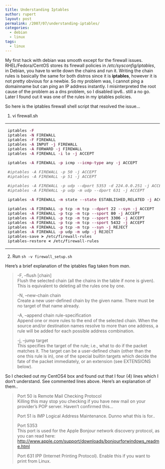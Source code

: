 ```yaml
---
title: Understanding Iptables
author: rupert
layout: post
permalink: /2007/07/understanding-iptables/
categories:
  - debian
  - linux
tags:
  - linux
---
```

My first hack with debian was smooth except for the firewall issues. RHEL/Fedora/CentOS stores its firewall policies in */etc/sysconfig/iptables*, in Debian, you have to write down the chains and run it. Writing the chain rules is basically the same for both distros since it is **iptables**, however it is not pretty obvious for a newbie. So my problem was, I cannot ping a domainname but can ping an IP address instantly. I misinterpreted the root cause of the problem as a dns problem, so I disabled ipv6.. still a no go. Later I found out it was one of the rules in my iptables policies.

So here is the iptables firewall shell script that resolved the issue&#8230;

1. vi firewall.sh

<div class="wp_syntax">
  <table>
    <tr>
      <td class="code">
        <pre class="bash" style="font-family:monospace;">iptables <span style="color: #660033;">-F</span>
iptables <span style="color: #660033;">-N</span> FIREWALL
iptables <span style="color: #660033;">-F</span> FIREWALL
iptables <span style="color: #660033;">-A</span> INPUT <span style="color: #660033;">-j</span> FIREWALL
iptables <span style="color: #660033;">-A</span> FORWARD <span style="color: #660033;">-j</span> FIREWALL
iptables <span style="color: #660033;">-A</span> FIREWALL <span style="color: #660033;">-i</span> lo <span style="color: #660033;">-j</span> ACCEPT
&nbsp;
iptables <span style="color: #660033;">-A</span> FIREWALL <span style="color: #660033;">-p</span> icmp <span style="color: #660033;">--icmp-type</span> any <span style="color: #660033;">-j</span> ACCEPT
&nbsp;
<span style="color: #666666; font-style: italic;">#iptables -A FIREWALL -p 50 -j ACCEPT</span>
<span style="color: #666666; font-style: italic;">#iptables -A FIREWALL -p 51 -j ACCEPT</span>
&nbsp;
<span style="color: #666666; font-style: italic;">#iptables -A FIREWALL -p udp --dport 5353 -d 224.0.0.251 -j ACCEPT</span>
<span style="color: #666666; font-style: italic;">#iptables -A FIREWALL -p udp -m udp --dport 631 -j ACCEPT</span>
&nbsp;
iptables <span style="color: #660033;">-A</span> FIREWALL <span style="color: #660033;">-m</span> state <span style="color: #660033;">--state</span> ESTABLISHED,RELATED <span style="color: #660033;">-j</span> ACCEPT
&nbsp;
iptables <span style="color: #660033;">-A</span> FIREWALL <span style="color: #660033;">-p</span> tcp <span style="color: #660033;">-m</span> tcp <span style="color: #660033;">--dport</span> <span style="color: #000000;">22</span> <span style="color: #660033;">--syn</span> <span style="color: #660033;">-j</span> ACCEPT
iptables <span style="color: #660033;">-A</span> FIREWALL <span style="color: #660033;">-p</span> tcp <span style="color: #660033;">-m</span> tcp <span style="color: #660033;">--sport</span> <span style="color: #000000;">80</span> <span style="color: #660033;">-j</span> ACCEPT
iptables <span style="color: #660033;">-A</span> FIREWALL <span style="color: #660033;">-p</span> tcp <span style="color: #660033;">-m</span> tcp <span style="color: #660033;">--sport</span> <span style="color: #000000;">3306</span> <span style="color: #660033;">-j</span> ACCEPT
iptables <span style="color: #660033;">-A</span> FIREWALL <span style="color: #660033;">-p</span> tcp <span style="color: #660033;">-m</span> tcp <span style="color: #660033;">--sport</span> <span style="color: #000000;">5432</span> <span style="color: #660033;">-j</span> ACCEPT
iptables <span style="color: #660033;">-A</span> FIREWALL <span style="color: #660033;">-p</span> tcp <span style="color: #660033;">-m</span> tcp <span style="color: #660033;">--syn</span> <span style="color: #660033;">-j</span> REJECT
iptables <span style="color: #660033;">-A</span> FIREWALL <span style="color: #660033;">-p</span> udp <span style="color: #660033;">-m</span> udp <span style="color: #660033;">-j</span> REJECT
iptables-save <span style="color: #000000; font-weight: bold;">&gt;</span> <span style="color: #000000; font-weight: bold;">/</span>etc<span style="color: #000000; font-weight: bold;">/</span>firewall-rules
iptables-restore <span style="color: #000000; font-weight: bold;">&lt;</span> <span style="color: #000000; font-weight: bold;">/</span>etc<span style="color: #000000; font-weight: bold;">/</span>firewall-rules</pre>
      </td>
    </tr>
  </table>
</div>

2. Run `sh -v firewall_setup.sh`

Here&#8217;s a brief explanation of the iptables flag taken from *man*.

> -F, &#8211;flush [chain]  
> Flush the selected chain (all the chains in the table if none is given). This is equivalent to deleting all the rules one by one.
> 
> -N, &#8211;new-chain chain  
> Create a new user-defined chain by the given name. There must be no target of that name already.
> 
> -A, &#8211;append chain rule-specification  
> Append one or more rules to the end of the selected chain. When the source and/or destination names resolve to more than one address, a rule will be added for each possible address combination.
> 
> -j, &#8211;jump target  
> This specifies the target of the rule; i.e., what to do if the packet matches it. The target can be a user-defined chain (other than the one this rule is in), one of the special builtin targets which decide the fate of the packet immediately, or an extension (see EXTENSIONS below). 

So I checked out my CentOS4 box and found out that I four (4) lines which I don&#8217;t understand. See commented lines above. Here&#8217;s an explanation of them..

> Port 50 is Remote Mail Checking Protocol  
> Killing this may stop you checking if you have new mail on your provider&#8217;s POP server. Haven&#8217;t confirmed this&#8230;
> 
> Port 51 is IMP Logical Address Maintenance. Dunno what this is for..
> 
> Port 5353  
> This port is used for the Apple Bonjour network discovery protocol, as you can read here: http://www.apple.com/support/downloads/bonjourforwindows_readme.html
> 
> Port 631 IPP (Internet Printing Protocol). Enable this if you want to print from Linux.